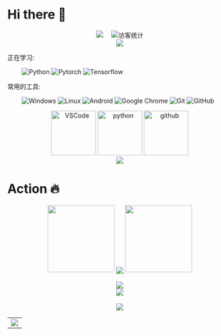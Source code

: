# Hi there 👋

<!-- 个人资料徽标 -->
<div align="center">
  <a href="https://www.zhihu.com/people/xu-sen-lin-96/"><img src="https://img.shields.io/badge/zhihu-%E7%9F%A5%E4%B9%8E-blue"></a>&emsp;
<!-- 访客数统计徽标 -->
  <img src="https://visitor-badge.glitch.me/badge?page_id=xusenlinzy" alt="访客统计" /></div>
  
<!-- 比较好的开源项目卡片 -->
<div align="center">
<a href="https://github.com/xusenlinzy/deepnlp">
  <img src="https://github-readme-stats.vercel.app/api/pin/?username=xusenlinzy&repo=deepnlp&theme=dark&bg_color=0d1117&hide_border=true" /></a>
</div>

正在学习: 

&emsp;&emsp;
![Python](https://img.shields.io/badge/-Python-yellow?logo=Python)
![Pytorch](https://img.shields.io/badge/-pytorch-green?logo=pytorch)
![Tensorflow](https://img.shields.io/badge/-tensorflow-lightgrey?logo=tensorflow)

常用的工具:

&emsp;&emsp; 
![Windows](https://img.shields.io/badge/Windows-0078D6?logo=windows&logoColor=white)
![Linux](https://img.shields.io/badge/Linux-FCC624?logo=linux&logoColor=black)
![Android](https://img.shields.io/badge/Android-3DDC84?logo=android&logoColor=white)
![Google Chrome](https://img.shields.io/badge/Chrome-4285F4?logo=GoogleChrome&logoColor=white)
![Git](https://img.shields.io/badge/-Git-FCC624?logo=git)
![GitHub](https://img.shields.io/badge/-GitHub-pink?logo=github)

<!-- Gif -->
<div align="center">
  <img alt="VSCode" src="https://i.giphy.com/media/IdyAQJVN2kVPNUrojM/200.webp" width="100" title="vscode">
  <img alt="python" src="https://i.giphy.com/media/LMt9638dO8dftAjtco/200.webp" width="100" title="python">
  <img alt="github" src="https://i.giphy.com/media/KzJkzjggfGN5Py6nkT/200.webp" width="100" title="github">
</div>

<!-- just img -->
<div align="center"><img src="https://cdn.jsdelivr.net/gh/sun0225SUN/photos/images/202110311924844.png" /></div>

# Action 🔥

<!-- 连续提交代码天数记录 -->
<div align="center">
  <img width="150" src="https://cdn.jsdelivr.net/gh/sun0225SUN/photos/images/202108300310676.png" />
  <img align="center" src="https://github-readme-streak-stats.herokuapp.com/?user=xusenlinzy&theme=dark&hide_border=true" />
  <img width="150" src="https://cdn.jsdelivr.net/gh/sun0225SUN/photos/images/202108300312623.png" />
</div>
<br>

<div align="center"> <img src="https://metrics.lecoq.io/xusenlinzy?template=classic&config.timezone=Asia%2FShanghai"> </div>

<!-- GitHub奖杯🏆 -->
<div align="center"><img  src="https://github-profile-trophy.vercel.app/?username=xusenlinzy&theme=gruvbox&row=1&column=6&no-frame=true&no-bg=true" /></div>
<br>

<div align="center"><img src="https://github-readme-stats.vercel.app/api?username=xusenlinzy&show_icons=true&theme=tokyonight")</div>

<!-- GitHub Activity Graph -->
<table align="center">
  <tr>
    <td colspan="2">
      <img src="https://activity-graph.herokuapp.com/graph?username=xusenlinzy&theme=xcode&hide_border=true" />
    </td>
  </tr>
</table>

